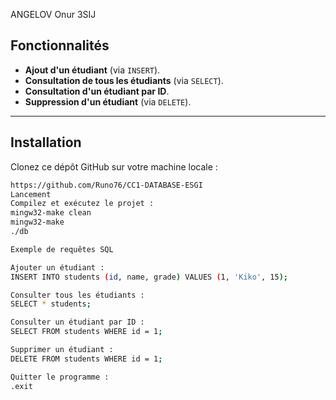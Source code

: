 ANGELOV Onur 3SIJ
## Fonctionnalités

- **Ajout d'un étudiant** (via `INSERT`).
- **Consultation de tous les étudiants** (via `SELECT`).
- **Consultation d'un étudiant par ID**.
- **Suppression d'un étudiant** (via `DELETE`).


---

## Installation

Clonez ce dépôt GitHub sur votre machine locale :

```bash
https://github.com/Runo76/CC1-DATABASE-ESGI
Lancement
Compilez et exécutez le projet :
mingw32-make clean
mingw32-make
./db

Exemple de requêtes SQL

Ajouter un étudiant :
INSERT INTO students (id, name, grade) VALUES (1, 'Kiko', 15);

Consulter tous les étudiants :
SELECT * students;

Consulter un étudiant par ID :
SELECT FROM students WHERE id = 1;

Supprimer un étudiant :
DELETE FROM students WHERE id = 1;

Quitter le programme :
.exit
